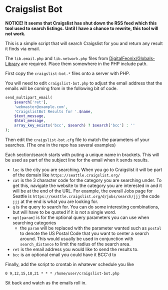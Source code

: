 # Craigslist Bot

**NOTICE! It seems that Craigslist has shut down the RSS feed which this tool used to search listings.**
**Until I have a chance to rewrite, this tool will not work.**

This is a simple script that will search Craigslist for you and return any result it finds via email.

The `lib.email.php` and `lib.network.php` files from [DigitalFeonix/Globals-Library](https://github.com/DigitalFeonix/Globals-Library)
are required. Place them somewhere in the PHP include path.

First copy the `craigslist-bot.*` files onto a server with PHP.

You will need to edit `craigslist-bot.php` to adjust the email address that the emails will be coming from in the
following bit of code.

```php
send_multipart_email(
    $search['ret'],
    'webmaster@example.com',
    'CraigslistBot Results for '.$name,
    $text_message,
    $html_message,
    array_key_exists('bcc', $search) ? $search['bcc'] : ''
);
```

Then edit the `craigslist-bot.cfg` file to match the parameters of your searches. (The one in the repo has several examples)

Each section/search starts with puting a unique name in brackets. This will be used as part of the subject line for the
email when it sends results.

* `loc` is the city you are searching. When you go to Craigslist it will be part of the domain like `https://seattle.craigslist.org/`
* `cat` is the 3 character code for the category you are searching under. To get this, navigate the website to the
  category you are interested in and it will be at the end of the URL. For example, the overall Jobs page for Seattle is
  `https://seattle.craigslist.org/d/jobs/search/jjj` the code `jjj` at the end is what you are looking for.
* `q` is the query to search for. You can do some interesting combinations, but will have to be quoted if it is not a
  single word.
* `opt[param]` is for the optional query parameters you can use when searching categories
  * the `param` will be replaced with the parameter wanted such as `postal` to denote the US Postal Code that you want to center
    a search around. This would usually be used in conjunction with `search_distance` to limit the radius of the search area.
* `ret` is the email address you would like to send the results to.
* `bcc` is an optional email you could have it BCC'd to

Finally, add the script to crontab in whatever schedule you like
```
0 9,12,15,18,21 * * * /home/user/craigslist-bot.php
```

Sit back and watch as the emails roll in.
